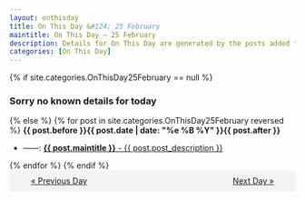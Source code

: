 ```yaml
---
layout: onthisday
title: On This Day &#124; 25 February
maintitle: On This Day — 25 February
description: Details for On This Day are generated by the posts added to the website so the content is subject to changes/updates over time.
categories: [On This Day]
---
```


{% if site.categories.OnThisDay25February == null %}
<h3>Sorry no known details for today</h3>
{% else %}
{% for post in site.categories.OnThisDay25February reversed %}
<strong>{{ post.before }}{{ post.date | date: "%e %B %Y" }}{{ post.after }}</strong>
<ul>
<li> ——: <a class="{{ post.class }}" href="{{ post.url }}"><strong>{{ post.maintitle }}</strong> - {{ post.post_description }}</a></li>
</ul>
{% endfor %}
{% endif %}

<div style="background-color: #f3f3f3; padding: 10px; border-radius: 5px; text-align: center; display: flex; justify-content: space-evenly;">
<a href="/onthisday/02/02-24">« Previous Day</a>
<span style="visibility:hidden;">[ Visit Leap Year February 29 ]</span>
<a href="/onthisday/02/02-26">Next Day »</a>
</div>
